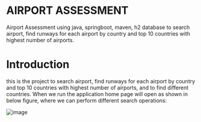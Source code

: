 # AIRPORT ASSESSMENT
Airport Assessment using java, springboot, maven, h2 database to search airport, find runways for each airport by country and top 10 countries with highest number of airports.

# Introduction
this is the project to search airport, find runways for each airport by country and top 10 countries with highest number of airports, and to find different countries.
When we run the application home page will open as shown in below figure, where we can perform different search operations:

![image](https://user-images.githubusercontent.com/117658621/202674497-288cfba0-87cd-4d21-9fe8-ba65ac1e4a58.png)


